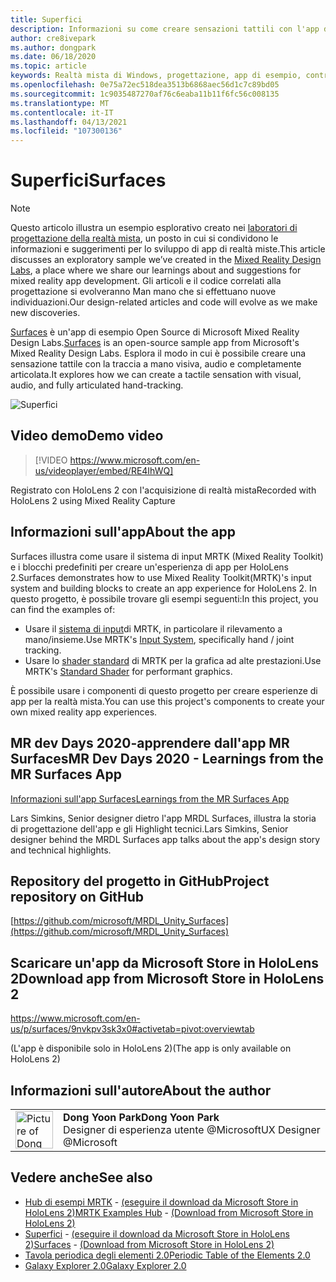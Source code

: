 ```yaml
---
title: Superfici
description: Informazioni su come creare sensazioni tattili con l'app di esempio relativa a oggetti visivi, audio e con rilevamento manuale.
author: cre8ivepark
ms.author: dongpark
ms.date: 06/18/2020
ms.topic: article
keywords: Realtà mista di Windows, progettazione, app di esempio, controlli, MRTK, Toolkit per realtà mista, Unity, app di esempio, app di esempio, open source, Microsoft Store, HoloLens, auricolare per realtà mista, auricolare di realtà mista di Windows, auricolare della realtà virtuale
ms.openlocfilehash: 0e75a72ec518dea3513b6868aec56d1c7c89bd05
ms.sourcegitcommit: 1c9035487270af76c6eaba11b11f6fc56c008135
ms.translationtype: MT
ms.contentlocale: it-IT
ms.lasthandoff: 04/13/2021
ms.locfileid: "107300136"
---
```

# <a name="surfaces"></a><span data-ttu-id="38157-104">Superfici</span><span class="sxs-lookup"><span data-stu-id="38157-104">Surfaces</span></span>

>[!NOTE]
><span data-ttu-id="38157-105">Questo articolo illustra un esempio esplorativo creato nei [laboratori di progettazione della realtà mista](https://github.com/Microsoft/MRDesignLabs_Unity), un posto in cui si condividono le informazioni e suggerimenti per lo sviluppo di app di realtà miste.</span><span class="sxs-lookup"><span data-stu-id="38157-105">This article discusses an exploratory sample we’ve created in the [Mixed Reality Design Labs](https://github.com/Microsoft/MRDesignLabs_Unity), a place where we share our learnings about and suggestions for mixed reality app development.</span></span> <span data-ttu-id="38157-106">Gli articoli e il codice correlati alla progettazione si evolveranno Man mano che si effettuano nuove individuazioni.</span><span class="sxs-lookup"><span data-stu-id="38157-106">Our design-related articles and code will evolve as we make new discoveries.</span></span>

<span data-ttu-id="38157-107">[Surfaces](https://github.com/microsoft/MRDL_Unity_Surfaces)  è un'app di esempio Open Source di Microsoft Mixed Reality Design Labs.</span><span class="sxs-lookup"><span data-stu-id="38157-107">[Surfaces](https://github.com/microsoft/MRDL_Unity_Surfaces)  is an open-source sample app from Microsoft's Mixed Reality Design Labs.</span></span> <span data-ttu-id="38157-108">Esplora il modo in cui è possibile creare una sensazione tattile con la traccia a mano visiva, audio e completamente articolata.</span><span class="sxs-lookup"><span data-stu-id="38157-108">It explores how we can create a tactile sensation with visual, audio, and fully articulated hand-tracking.</span></span>

![Superfici](images/MRDL_Surfaces_1.jpg)

## <a name="demo-video"></a><span data-ttu-id="38157-110">Video demo</span><span class="sxs-lookup"><span data-stu-id="38157-110">Demo video</span></span> 

> [!VIDEO https://www.microsoft.com/en-us/videoplayer/embed/RE4IhWQ]

<span data-ttu-id="38157-111">Registrato con HoloLens 2 con l'acquisizione di realtà mista</span><span class="sxs-lookup"><span data-stu-id="38157-111">Recorded with HoloLens 2 using Mixed Reality Capture</span></span>

## <a name="about-the-app"></a><span data-ttu-id="38157-112">Informazioni sull'app</span><span class="sxs-lookup"><span data-stu-id="38157-112">About the app</span></span>

<span data-ttu-id="38157-113">Surfaces illustra come usare il sistema di input MRTK (Mixed Reality Toolkit) e i blocchi predefiniti per creare un'esperienza di app per HoloLens 2.</span><span class="sxs-lookup"><span data-stu-id="38157-113">Surfaces demonstrates how to use Mixed Reality Toolkit(MRTK)'s input system and building blocks to create an app experience for HoloLens 2.</span></span> <span data-ttu-id="38157-114">In questo progetto, è possibile trovare gli esempi seguenti:</span><span class="sxs-lookup"><span data-stu-id="38157-114">In this project, you can find the examples of:</span></span>

- <span data-ttu-id="38157-115">Usare il [sistema di input](https://docs.microsoft.com/windows/mixed-reality/mrtk-unity/features/input/overview)di MRTK, in particolare il rilevamento a mano/insieme.</span><span class="sxs-lookup"><span data-stu-id="38157-115">Use MRTK's [Input System](https://docs.microsoft.com/windows/mixed-reality/mrtk-unity/features/input/overview), specifically hand / joint tracking.</span></span>
- <span data-ttu-id="38157-116">Usare lo [shader standard](https://docs.microsoft.com/windows/mixed-reality/mrtk-unity/features/rendering/mrtk-standard-shader) di MRTK per la grafica ad alte prestazioni.</span><span class="sxs-lookup"><span data-stu-id="38157-116">Use MRTK's [Standard Shader](https://docs.microsoft.com/windows/mixed-reality/mrtk-unity/features/rendering/mrtk-standard-shader) for performant graphics.</span></span>

<span data-ttu-id="38157-117">È possibile usare i componenti di questo progetto per creare esperienze di app per la realtà mista.</span><span class="sxs-lookup"><span data-stu-id="38157-117">You can use this project's components to create your own mixed reality app experiences.</span></span>

## <a name="mr-dev-days-2020---learnings-from-the-mr-surfaces-app"></a><span data-ttu-id="38157-118">MR dev Days 2020-apprendere dall'app MR Surfaces</span><span class="sxs-lookup"><span data-stu-id="38157-118">MR Dev Days 2020 - Learnings from the MR Surfaces App</span></span>

[<span data-ttu-id="38157-119">Informazioni sull'app Surfaces</span><span class="sxs-lookup"><span data-stu-id="38157-119">Learnings from the MR Surfaces App</span></span>](https://channel9.msdn.com/Shows/Docs-Mixed-Reality/Learnings-from-the-MR-Surfaces-App)

<span data-ttu-id="38157-120">Lars Simkins, Senior designer dietro l'app MRDL Surfaces, illustra la storia di progettazione dell'app e gli Highlight tecnici.</span><span class="sxs-lookup"><span data-stu-id="38157-120">Lars Simkins, Senior designer behind the MRDL Surfaces app talks about the app's design story and technical highlights.</span></span>

## <a name="project-repository-on-github"></a><span data-ttu-id="38157-121">Repository del progetto in GitHub</span><span class="sxs-lookup"><span data-stu-id="38157-121">Project repository on GitHub</span></span>

[https://github.com/microsoft/MRDL_Unity_Surfaces](https://github.com/microsoft/MRDL_Unity_Surfaces)

## <a name="download-app-from-microsoft-store-in-hololens-2"></a><span data-ttu-id="38157-122">Scaricare un'app da Microsoft Store in HoloLens 2</span><span class="sxs-lookup"><span data-stu-id="38157-122">Download app from Microsoft Store in HoloLens 2</span></span>

https://www.microsoft.com/en-us/p/surfaces/9nvkpv3sk3x0#activetab=pivot:overviewtab

<span data-ttu-id="38157-123">(L'app è disponibile solo in HoloLens 2)</span><span class="sxs-lookup"><span data-stu-id="38157-123">(The app is only available on HoloLens 2)</span></span>

## <a name="about-the-author"></a><span data-ttu-id="38157-124">Informazioni sull'autore</span><span class="sxs-lookup"><span data-stu-id="38157-124">About the author</span></span>

<table style="border-collapse:collapse" padding-left="0px">
<tr>
<td style="border-style: none" width="60px"><img alt="Picture of Dong Yoon Park" width="60" height="60" src="images/dongyoonpark.jpg"></td>
<td style="border-style: none"><span data-ttu-id="38157-125"><b>Dong Yoon Park</b></span><span class="sxs-lookup"><span data-stu-id="38157-125"><b>Dong Yoon Park</b></span></span><br><span data-ttu-id="38157-126">Designer di esperienza utente @Microsoft</span><span class="sxs-lookup"><span data-stu-id="38157-126">UX Designer @Microsoft</span></span></td>
</tr>
</table>

## <a name="see-also"></a><span data-ttu-id="38157-127">Vedere anche</span><span class="sxs-lookup"><span data-stu-id="38157-127">See also</span></span>

* <span data-ttu-id="38157-128">[Hub di esempi MRTK](https://docs.microsoft.com/windows/mixed-reality/mrtk-unity/features/example-scenes/example-hub) - [(eseguire il download da Microsoft Store in HoloLens 2)](https://www.microsoft.com/en-us/p/mrtk-examples-hub/9mv8c39l2sj4)</span><span class="sxs-lookup"><span data-stu-id="38157-128">[MRTK Examples Hub](https://docs.microsoft.com/windows/mixed-reality/mrtk-unity/features/example-scenes/example-hub) - [(Download from Microsoft Store in HoloLens 2)](https://www.microsoft.com/en-us/p/mrtk-examples-hub/9mv8c39l2sj4)</span></span>
* <span data-ttu-id="38157-129">[Superfici](sampleapp-surfaces.md) - [(eseguire il download da Microsoft Store in HoloLens 2)](https://www.microsoft.com/en-us/p/surfaces/9nvkpv3sk3x0)</span><span class="sxs-lookup"><span data-stu-id="38157-129">[Surfaces](sampleapp-surfaces.md) - [(Download from Microsoft Store in HoloLens 2)](https://www.microsoft.com/en-us/p/surfaces/9nvkpv3sk3x0)</span></span>
* [<span data-ttu-id="38157-130">Tavola periodica degli elementi 2.0</span><span class="sxs-lookup"><span data-stu-id="38157-130">Periodic Table of the Elements 2.0</span></span>](https://medium.com/@dongyoonpark/bringing-the-periodic-table-of-the-elements-app-to-hololens-2-with-mrtk-v2-a6e3d8362158)
* [<span data-ttu-id="38157-131">Galaxy Explorer 2.0</span><span class="sxs-lookup"><span data-stu-id="38157-131">Galaxy Explorer 2.0</span></span>](galaxy-explorer-update.md)
